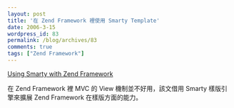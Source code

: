 ```yaml
---
layout: post
title: '在 Zend Framework 裡使用 Smarty Template'
date: 2006-3-15
wordpress_id: 83
permalink: /blog/archives/83
comments: true
tags: ["Zend Framework"]
---
```


[Using Smarty with Zend Framework](http://kpumuk.info/php/zend-framework-using-smarty-as-template-engine/)

在 Zend Framework 裡 MVC 的 View 機制並不好用，該文借用 Smarty 樣版引擎來擴展 Zend Framework 在樣版方面的能力。
